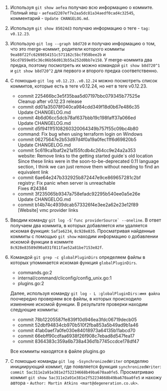 
1. Используя `git show aefea` получаю всю информацию о коммите. Полный хеш - `aefead2207ef7e2aa5dc81a34aedf0cad4c32545`, комментарий - `Update CHANGELOG.md`.

2. Используя `git show 85024d3` получаю информацию о теге - `tag: v0.12.23`.

3. Использую `git log --graph b8d720` и получаю информацию о том, что это merge-коммит, родители которого коммиты `9ea88f22fc6269854151c571162c5bcf958bee2b` и `56cd7859e05c36c06b56d013b55a252d0bb7e158`. У merge-коммита два предка, поэтому посмотреть их можно командой `git show b8d720^1` и `git show b8d720^2` для первого и второго предка соответственно.

4. С помощью `git log v0.12.23..v0.12.24` можно посмотреть список коммитов, которые есть в теге v0.12.24, но нет в теге v0.12.23.
    * commit 225466bc3e5f35baa5d07197bbc079345b77525e  
        Cleanup after v0.12.23 release
    * commit dd01a35078f040ca984cdd349f18d0b67e486c35  
        Update CHANGELOG.md
    * commit 4b6d06cc5dcb78af637bbb19c198faff37a066ed  
        Update CHANGELOG.md
    * commit d5f9411f5108260320064349b757f55c09bc4b80  
        command: Fix bug when using terraform login on Windows
    * commit 06275647e2b53d97d4f0a19a0fec11f6d69820b5  
        Update CHANGELOG.md
    * commit 5c619ca1baf2e21a155fcdb4c264cc9e24a2a353  
        website: Remove links to the getting started guide`s old location  
        Since these links were in the soon-to-be-deprecated 0.11 language section, I think we can just remove them without needing to find an equivalent link
    * commit 6ae64e247b332925b872447e9ce869657281c2bf  
        registry: Fix panic when server is unreachable  
        Fixes #24384
    * commit 3f235065b9347a758efadc92295b540ee0a5e26e  
        Update CHANGELOG.md
    * commit b14b74c4939dcab573326f4e3ee2a62e23e12f89  
        [Website] vmc provider links

5. Вводим команду ``git log -S`func providerSource` --oneline``. В ответ получаем два коммита, в которых добавляется или удаляется искомая функция: `5af1e6234`, `8c928e835`. Просматривая найденные коммиты с помощью `git show` находим информацию о добавлении искомой функции в коммите `8c928e83589d90a031f811fae52a81be7153e82f`.

6. Командой `git grep -c globalPluginDirs` определяем файлы в которых упоминается искомая функция `globalPluginDirs`.
    * commands.go:2
    * internal/command/cliconfig/config_unix.go:1
    * plugins.go:2
    
   Далее, используя команду `git log - L :globalPluginDirs:имя файла` поочередно проверяем все файлы, в которых происходило изменение искомой функции. В результате проверки находим следующие коммиты:
    * commit 78b12205587fe839f10d946ea3fdc06719decb05
    * commit 52dbf94834cb970b510f2fba853a5b49ad9b1a46
    * commit 41ab0aef7a0fe030e84018973a64135b11abcd70
    * commit 66ebff90cdfaa6938f26f908c7ebad8d547fea17
    * commit 8364383c359a6b738a436d1b7745ccdce178df47
    
   Все коммиты находятся в файле plugins.go

7. С помощью команды `git log -SsynchronizedWriter` определяю инициирующий коммит, где появляется функция `synchronizedWriter`: `commit 5ac311e2a91e381e2f52234668b49ba670aa0fe5`. Просматриваю коммит `git show 5ac311e2a91e381e2f52234668b49ba670aa0fe5` и нахожу автора - `Author: Martin Atkins <mart@degeneration.co.uk>`.
